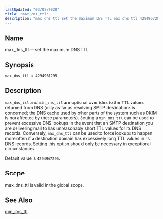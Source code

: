 ```yaml
---
lastUpdated: "03/05/2020"
title: "max_dns_ttl"
description: "max dns ttl set the maximum DNS TTL max dns ttl 4294967295 max dns ttl and min dns ttl are optional overrides to the TTL values returned from DNS only as far as resolving SMTP destinations is concerned the DNS cache used by other parts of the system such as..."
---
```


<a name="conf.ref.max_dns_ttl"></a> 
## Name

max_dns_ttl — set the maximum DNS TTL

## Synopsis

`max_dns_ttl = 4294967295`

<a name="idp25206016"></a> 
## Description

`max_dns_ttl` and `min_dns_ttl` are optional overrides to the TTL values returned from DNS (only as far as resolving SMTP destinations is concerned; the DNS cache used by other parts of the system such as DKIM is not affected by these parameters). Setting a `min_dns_ttl` can be used to prevent excessive DNS lookups in the event that an SMTP destination you are delivering mail to has unreasonably short TTL values for its DNS records. Conversely, `max_dns_ttl` can be used to force lookups to happen more often if a destination domain has excessively long TTL values in its DNS records. Setting this option should only be necessary in exceptional circumstances.

Default value is `4294967295`.

<a name="idp25211152"></a> 
## Scope

max_dns_ttl is valid in the global scope.

<a name="idp25212976"></a> 
## See Also

[min_dns_ttl](/momentum/4/config/ref-min-dns-ttl)